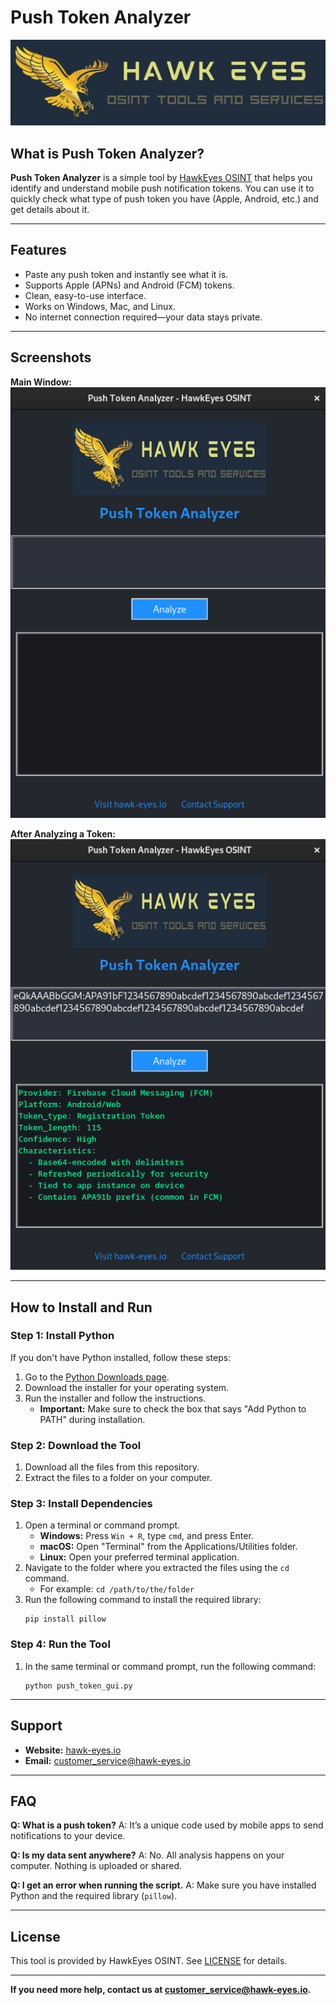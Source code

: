 # Push Token Analyzer

![HawkEyes Logo](2.png)

## What is Push Token Analyzer?

**Push Token Analyzer** is a simple tool by [HawkEyes OSINT](https://hawk-eyes.io) that helps you identify and understand mobile push notification tokens.
You can use it to quickly check what type of push token you have (Apple, Android, etc.) and get details about it.

---

## Features

- Paste any push token and instantly see what it is.
- Supports Apple (APNs) and Android (FCM) tokens.
- Clean, easy-to-use interface.
- Works on Windows, Mac, and Linux.
- No internet connection required—your data stays private.

---

## Screenshots

**Main Window:**
![Main Window](screenshots/screenshot_1.png)

**After Analyzing a Token:**
![Analysis Example](screenshots/screenshot_2.png)

---

## How to Install and Run

### Step 1: Install Python

If you don't have Python installed, follow these steps:

1.  Go to the [Python Downloads page](https://www.python.org/downloads/).
2.  Download the installer for your operating system.
3.  Run the installer and follow the instructions.
    -   **Important:** Make sure to check the box that says "Add Python to PATH" during installation.

### Step 2: Download the Tool

1.  Download all the files from this repository.
2.  Extract the files to a folder on your computer.

### Step 3: Install Dependencies

1.  Open a terminal or command prompt.
    -   **Windows:** Press `Win + R`, type `cmd`, and press Enter.
    -   **macOS:** Open "Terminal" from the Applications/Utilities folder.
    -   **Linux:** Open your preferred terminal application.
2.  Navigate to the folder where you extracted the files using the `cd` command.
    -   For example: `cd /path/to/the/folder`
3.  Run the following command to install the required library:
    ```
    pip install pillow
    ```

### Step 4: Run the Tool

1.  In the same terminal or command prompt, run the following command:
    ```
    python push_token_gui.py
    ```

---

## Support

-   **Website:** [hawk-eyes.io](https://hawk-eyes.io)
-   **Email:** [customer_service@hawk-eyes.io](mailto:customer_service@hawk-eyes.io)

---

## FAQ

**Q: What is a push token?**
A: It’s a unique code used by mobile apps to send notifications to your device.

**Q: Is my data sent anywhere?**
A: No. All analysis happens on your computer. Nothing is uploaded or shared.

**Q: I get an error when running the script.**
A: Make sure you have installed Python and the required library (`pillow`).

---

## License

This tool is provided by HawkEyes OSINT.
See [LICENSE](LICENSE) for details.

---

**If you need more help, contact us at [customer_service@hawk-eyes.io](mailto:customer_service@hawk-eyes.io).**